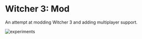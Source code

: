 # Witcher 3: Mod

An attempt at modding Witcher 3 and adding multiplayer support.  

![experiments](https://momo5502.com/random/w3m.png "W3x Experiments")
